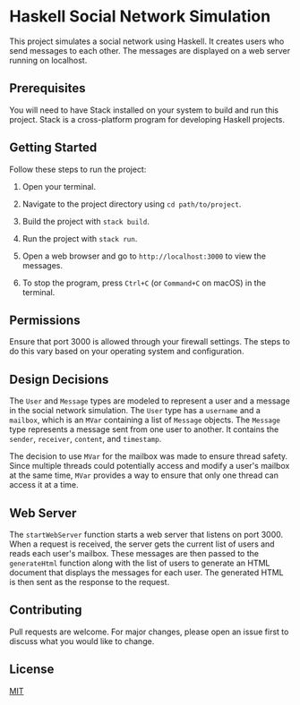 # Haskell Social Network Simulation

This project simulates a social network using Haskell. It creates users who send messages to each other. The messages are displayed on a web server running on localhost.

## Prerequisites

You will need to have Stack installed on your system to build and run this project. Stack is a cross-platform program for developing Haskell projects.

## Getting Started

Follow these steps to run the project:

1. Open your terminal.

2. Navigate to the project directory using `cd path/to/project`.

3. Build the project with `stack build`.

4. Run the project with `stack run`.

5. Open a web browser and go to `http://localhost:3000` to view the messages.

6. To stop the program, press `Ctrl+C` (or `Command+C` on macOS) in the terminal.

## Permissions

Ensure that port 3000 is allowed through your firewall settings. The steps to do this vary based on your operating system and configuration.

## Design Decisions

The `User` and `Message` types are modeled to represent a user and a message in the social network simulation. The `User` type has a `username` and a `mailbox`, which is an `MVar` containing a list of `Message` objects. The `Message` type represents a message sent from one user to another. It contains the `sender`, `receiver`, `content`, and `timestamp`.

The decision to use `MVar` for the mailbox was made to ensure thread safety. Since multiple threads could potentially access and modify a user's mailbox at the same time, `MVar` provides a way to ensure that only one thread can access it at a time.

## Web Server

The `startWebServer` function starts a web server that listens on port 3000. When a request is received, the server gets the current list of users and reads each user's mailbox. These messages are then passed to the `generateHtml` function along with the list of users to generate an HTML document that displays the messages for each user. The generated HTML is then sent as the response to the request.

## Contributing

Pull requests are welcome. For major changes, please open an issue first to discuss what you would like to change.

## License

[MIT](https://choosealicense.com/licenses/mit/)